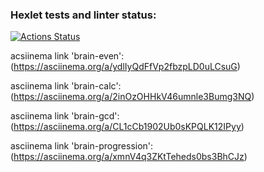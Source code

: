 ### Hexlet tests and linter status:
[![Actions Status](https://github.com/KuragaTipol/python-project-49/actions/workflows/hexlet-check.yml/badge.svg)](https://github.com/KuragaTipol/python-project-49/actions)

acsiinema link 'brain-even': (https://asciinema.org/a/ydlIyQdFfVp2fbzpLD0uLCsuG)

asciinema link 'brain-calc': (https://asciinema.org/a/2inOzOHHkV46umnle3Bumg3NQ)

asciinema link 'brain-gcd': (https://asciinema.org/a/CL1cCb1902Ub0sKPQLK12IPyy)

asciinema link 'brain-progression': (https://asciinema.org/a/xmnV4q3ZKtTeheds0bs3BhCJz)
